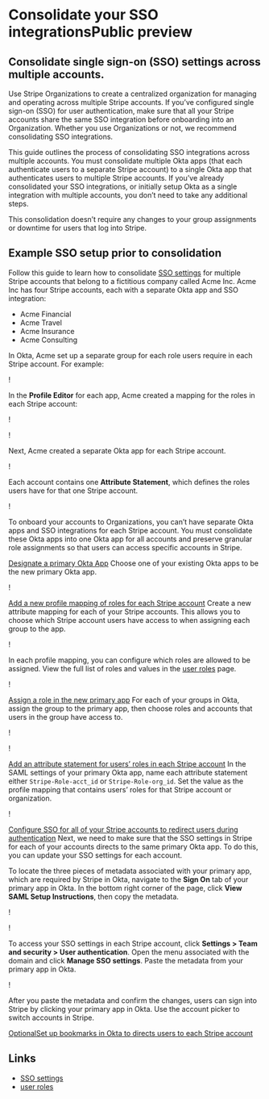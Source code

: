# Consolidate your SSO integrationsPublic preview

## Consolidate single sign-on (SSO) settings across multiple accounts.

Use Stripe Organizations to create a centralized organization for managing and
operating across multiple Stripe accounts. If you’ve configured single sign-on
(SSO) for user authentication, make sure that all your Stripe accounts share the
same SSO integration before onboarding into an Organization. Whether you use
Organizations or not, we recommend consolidating SSO integrations.

This guide outlines the process of consolidating SSO integrations across
multiple accounts. You must consolidate multiple Okta apps (that each
authenticate users to a separate Stripe account) to a single Okta app that
authenticates users to multiple Stripe accounts. If you’ve already consolidated
your SSO integrations, or initially setup Okta as a single integration with
multiple accounts, you don’t need to take any additional steps.

This consolidation doesn’t require any changes to your group assignments or
downtime for users that log into Stripe.

## Example SSO setup prior to consolidation

Follow this guide to learn how to consolidate [SSO
settings](https://dashboard.stripe.com/org/settings/security/user_authentication)
for multiple Stripe accounts that belong to a fictitious company called Acme
Inc. Acme Inc has four Stripe accounts, each with a separate Okta app and SSO
integration:

- Acme Financial
- Acme Travel
- Acme Insurance
- Acme Consulting

In Okta, Acme set up a separate group for each role users require in each Stripe
account. For example:

!

In the **Profile Editor** for each app, Acme created a mapping for the roles in
each Stripe account:

!

!

Next, Acme created a separate Okta app for each Stripe account.

!

Each account contains one **Attribute Statement**, which defines the roles users
have for that one Stripe account.

!

To onboard your accounts to Organizations, you can’t have separate Okta apps and
SSO integrations for each Stripe account. You must consolidate these Okta apps
into one Okta app for all accounts and preserve granular role assignments so
that users can access specific accounts in Stripe.

[Designate a primary Okta
App](https://docs.stripe.com/get-started/account/orgs/sso-consolidation#designate-okta-app)
Choose one of your existing Okta apps to be the new primary Okta app.

!

[Add a new profile mapping of roles for each Stripe
account](https://docs.stripe.com/get-started/account/orgs/sso-consolidation#add-profile-mapping)
Create a new attribute mapping for each of your Stripe accounts. This allows you
to choose which Stripe account users have access to when assigning each group to
the app.

!

In each profile mapping, you can configure which roles are allowed to be
assigned. View the full list of roles and values in the [user
roles](https://docs.stripe.com/get-started/account/teams/roles) page.

!

[Assign a role in the new primary
app](https://docs.stripe.com/get-started/account/orgs/sso-consolidation#assign-role)
For each of your groups in Okta, assign the group to the primary app, then
choose roles and accounts that users in the group have access to.

!

!

[Add an attribute statement for users’ roles in each Stripe
account](https://docs.stripe.com/get-started/account/orgs/sso-consolidation#add-attribute)
In the SAML settings of your primary Okta app, name each attribute statement
either `Stripe-Role-acct_id` or `Stripe-Role-org_id`. Set the value as the
profile mapping that contains users’ roles for that Stripe account or
organization.

!

[Configure SSO for all of your Stripe accounts to redirect users during
authentication](https://docs.stripe.com/get-started/account/orgs/sso-consolidation#configure-sso)
Next, we need to make sure that the SSO settings in Stripe for each of your
accounts directs to the same primary Okta app. To do this, you can update your
SSO settings for each account.

To locate the three pieces of metadata associated with your primary app, which
are required by Stripe in Okta, navigate to the **Sign On** tab of your primary
app in Okta. In the bottom right corner of the page, click **View SAML Setup
Instructions**, then copy the metadata.

!

!

To access your SSO settings in each Stripe account, click **Settings > Team and
security > User authentication**. Open the menu associated with the domain and
click **Manage SSO settings**. Paste the metadata from your primary app in Okta.

!

After you paste the metadata and confirm the changes, users can sign into Stripe
by clicking your primary app in Okta. Use the account picker to switch accounts
in Stripe.

[OptionalSet up bookmarks in Okta to directs users to each Stripe
account](https://docs.stripe.com/get-started/account/orgs/sso-consolidation#bookmarks)

## Links

- [SSO
settings](https://dashboard.stripe.com/org/settings/security/user_authentication)
- [user roles](https://docs.stripe.com/get-started/account/teams/roles)